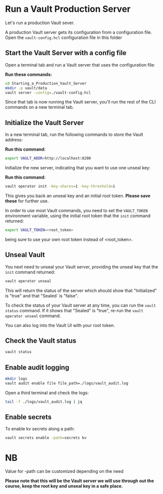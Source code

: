 # Run a Vault Production Server

Let's run a production Vault sever.

A production Vault server gets its configuration from a configuration file. Open the `vault-config.hcl` configuration file in this folder

## Start the Vault Server with a config file

Open a terminal tab and run a Vault server that uses the configuration file:

**Run these commands:**
```bash
cd Starting_a_Production_Vault_Server
mkdir -p vault/data
vault server -config=./vault-config.hcl
```

Since that tab is now running the Vault server, you'll run the rest of the CLI commands on a new terminal tab.

## Initialize the Vault Server

In a new terminal tab, run the following commands to store the Vault address:

**Run this command:**
```bash
export VAULT_ADDR=http://localhost:8200
```

Initialize the new server, indicating that you want to use one unseal key:

**Run this command:**
```bash
vault operator init -key-shares=1 -key-threshold=1
```

This gives you back an unseal key and an initial root token. **Please save these** for further use.

In order to use most Vault commands, you need to set the `VAULT_TOKEN` environment variable, using the initial root token that the `init` command returned:

```bash
export VAULT_TOKEN=<root_token>
```

being sure to use your own root token instead of <root_token>.

## Unseal Vault

You next need to unseal your Vault server, providing the unseal key that the `init` command returned:

```bash
vault operator unseal
```

This will return the status of the server which should show that "Initialized" is "true" and that "Sealed` is "false".

To check the status of your Vault server at any time, you can run the `vault status` command. If it shows that "Sealed" is "true", re-run the `vault operator unseal` command.

You can also log into the Vault UI with your root token.

## Check the Vault status

```bash
vault status
```

## Enable audit logging

```bash
mkdir logs
vault audit enable file file_path=./logs/vault_audit.log
```

Open a third terminal and check the logs:

```bash
tail -f ./logs/vault_audit.log | jq
```

## Enable secrets

To enable kv secrets along a path:

```bash
vault secrets enable -path=secrets kv
```

# NB
Value for -path can be customized depending on the need

**Please note that this will be the Vault server we will use through out the course, keep the root key and unseal key in a safe place.**
